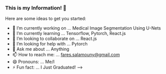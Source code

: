 ### This is my Information! 👋


Here are some ideas to get you started:

- 🔭 I’m currently working on ... Medical Image Segmentation Using U-Nets
- 🌱 I’m currently learning ... Tensorflow, Pytorch, React.js
- 👯 I’m looking to collaborate on ... React.js
- 🤔 I’m looking for help with ... Pytorch
- 💬 Ask me about ... Anything
- 📫 How to reach me: ... fares.salamouny@gmail.com
- 😄 Pronouns: ... Me/I
- ⚡ Fun fact: ... I Just Graduated!
-->
